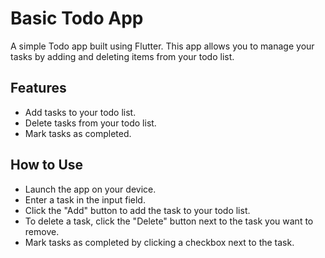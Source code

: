 # Basic Todo App

A simple Todo app built using Flutter. This app allows you to manage your tasks by adding and deleting items from your todo list.

## Features

- Add tasks to your todo list.
- Delete tasks from your todo list.
- Mark tasks as completed.

## How to Use
- Launch the app on your device.
- Enter a task in the input field.
- Click the "Add" button to add the task to your todo list.
- To delete a task, click the "Delete" button next to the task you want to remove.
- Mark tasks as completed by clicking a checkbox next to the task.
